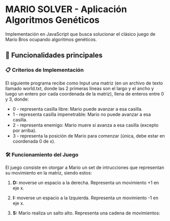 

# MARIO SOLVER - Aplicación Algoritmos Genéticos

Implementación en JavaScript que busca solucionar el clásico juego de Mario Bros ocupando algoritmos genéticos.

## 🌟 Funcionalidades principales

### 📋 Criterios de Implementación
El siguiente programa recibe como Input una matriz (en
un archivo de texto llamado world.txt, donde las 2 primeras lı́neas son el largo y el ancho y luego un entero por
cada coordenada de la matriz), llena de enteros entre 0 y 3, donde:

- 0 - representa casilla libre: Mario puede avanzar a esa casilla.
- 1 - representa casilla impenetrable: Mario no puede avanzar a esa casilla.
- 2 - representa enemigo: Mario muere si avanza a esa casilla (excepto por arriba).
- 3 - representa la posición de Mario para comenzar (única, debe estar en coordenada 0 de x).

### 🛠 Funcionamiento del Juego
El juego consiste en otorgar a Mario un set de intrucciones que representan su movimiento en la matriz, siendo estos:
1. **D:** moverse un espacio a la derecha. Representa un movimiento +1 en eje x.
2. **I:** moverse un espacio a la Izquierda. Representa un movimiento -1 en eje x.
3. **S:** Mario realiza un salto alto. Representa una cadena de movimientos:

     **+1 eje y → +1 eje y → +1 eje x → -1 eje y → -1 eje y.**
4. **J:** Mario realiza un salto largo. Representa una cadena de movimientos:

    **+1 eje y → +1 eje x → +1 eje x → +1 eje x → -1 eje y.**


#### `EJEMPLO:`

```javascript
setInstrucciones = D J D D S D D D D D D S D
```
### 🛠 Algoritmo Genético
El algoritmo genético genera poblaciones de soluciones representadas por instrucciones aleatorias. Evalúa su aptitud calculando la distancia desde el punto final tras ejecutar las instrucciones, selecciona las mejores como padres y las combina para iterar hasta minimizar la distancia final o alcanzar un límite.


---

## 📝 Uso del Proyecto

1. Clona este repositorio en tu máquina local.
2. Ejecuta el archivo `main.js` en un entorno de Node.js.
3. Ejecuta el archivo main.js proporcionando los parámetros del algoritmo genético desde la terminal:
    - **Tamaño de la población (`populationSize`):** Define cuántos individuos habrá en cada generación.
    - **Número de generaciones (`generations`):** Establece cuántas iteraciones realizará el algoritmo.
    - **Tasa de mutación (`mutationRate`):** Especifica la probabilidad de mutación en cada individuo.

### Ejecución básica:

```bash
npm start -- <populationSize> <generations> <mutationRate>
```
---

## 📖 Referencias

- [John Conway's Game of Life](https://en.wikipedia.org/wiki/Conway%27s_Game_of_Life) - Información sobre las reglas y los patrones del juego.
---